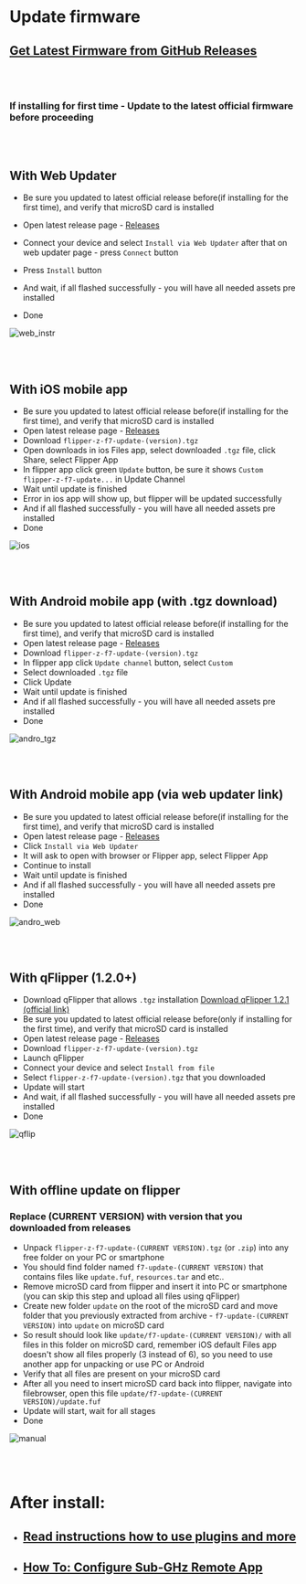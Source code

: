 
# Update firmware

## [Get Latest Firmware from GitHub Releases](https://github.com/DarkFlippers/unleashed-firmware/releases)

<br>
<br>

### **If installing for first time - Update to the latest official firmware before proceeding**

<br>
<br>

## With Web Updater

- Be sure you updated to latest official release before(if installing for the first time), and verify that microSD card is installed
- Open latest release page - [Releases](https://github.com/DarkFlippers/unleashed-firmware/releases/latest)
- Connect your device and select `Install via Web Updater`
after that on web updater page - press `Connect` button
- Press `Install` button

- And wait, if all flashed successfully - you will have all needed assets pre installed
- Done

![web_instr](https://user-images.githubusercontent.com/10697207/190942577-9d137e01-468b-4c74-8587-c2a17c3c7534.jpg)


<br>
<br>

## With iOS mobile app

- Be sure you updated to latest official release before(if installing for the first time), and verify that microSD card is installed
- Open latest release page - [Releases](https://github.com/DarkFlippers/unleashed-firmware/releases/latest)
- Download `flipper-z-f7-update-(version).tgz`
- Open downloads in ios Files app, select downloaded `.tgz` file, click Share, select Flipper App
- In flipper app click green `Update` button, be sure it shows `Custom flipper-z-f7-update...` in Update Channel
- Wait until update is finished 
- Error in ios app will show up, but flipper will be updated successfully
- And if all flashed successfully - you will have all needed assets pre installed
- Done

![ios](https://user-images.githubusercontent.com/10697207/192114863-75693972-31fb-4b5f-bcc4-4122abb352c2.jpg)

<br>
<br>

## With Android mobile app (with .tgz download)

- Be sure you updated to latest official release before(if installing for the first time), and verify that microSD card is installed
- Open latest release page - [Releases](https://github.com/DarkFlippers/unleashed-firmware/releases/latest)
- Download `flipper-z-f7-update-(version).tgz`
- In flipper app click `Update channel` button, select `Custom`
- Select downloaded `.tgz` file
- Click Update
- Wait until update is finished 
- And if all flashed successfully - you will have all needed assets pre installed
- Done

![andro_tgz](https://user-images.githubusercontent.com/10697207/197042029-a5824787-08bc-4fd8-93ee-b7faff082c54.jpg)

<br>
<br>

## With Android mobile app (via web updater link)

- Be sure you updated to latest official release before(if installing for the first time), and verify that microSD card is installed
- Open latest release page - [Releases](https://github.com/DarkFlippers/unleashed-firmware/releases/latest)
- Click `Install via Web Updater`
- It will ask to open with browser or Flipper app, select Flipper App
- Continue to install
- Wait until update is finished 
- And if all flashed successfully - you will have all needed assets pre installed
- Done

![andro_web](https://user-images.githubusercontent.com/10697207/197042413-cfc93f31-8b84-4cdb-967b-276f46224e50.jpg)

<br>
<br>

## With qFlipper (1.2.0+)

- Download qFlipper that allows `.tgz` installation [Download qFlipper 1.2.1 (official link)](https://update.flipperzero.one/builds/qFlipper/1.2.1/)
- Be sure you updated to latest official release before(only if installing for the first time), and verify that microSD card is installed
- Open latest release page - [Releases](https://github.com/DarkFlippers/unleashed-firmware/releases/latest)
- Download `flipper-z-f7-update-(version).tgz`
- Launch qFlipper
- Connect your device and select `Install from file`
- Select `flipper-z-f7-update-(version).tgz` that you downloaded
- Update will start
- And wait, if all flashed successfully - you will have all needed assets pre installed
- Done

![qflip](https://user-images.githubusercontent.com/10697207/192114874-4edae5f5-6bff-4674-8e3b-030ceaf17abc.png)

<br>
<br>

## With offline update on flipper

### **Replace (CURRENT VERSION) with version that you downloaded from releases**
- Unpack `flipper-z-f7-update-(CURRENT VERSION).tgz` (or `.zip`) into any free folder on your PC or smartphone
- You should find folder named `f7-update-(CURRENT VERSION)` that contains files like `update.fuf`, `resources.tar` and etc..
- Remove microSD card from flipper and insert it into PC or smartphone (you can skip this step and upload all files using qFlipper)
- Create new folder `update` on the root of the microSD card and move folder that you previously extracted from archive - `f7-update-(CURRENT VERSION)` into `update` on microSD card
- So result should look like `update/f7-update-(CURRENT VERSION)/` with all files in this folder on microSD card, remember iOS default Files app doesn't show all files properly (3 instead of 6), so you need to use another app for unpacking or use PC or Android
- Verify that all files are present on your microSD card
- After all you need to insert microSD card back into flipper, navigate into filebrowser, open this file 
`update/f7-update-(CURRENT VERSION)/update.fuf`
- Update will start, wait for all stages
- Done

![manual](https://user-images.githubusercontent.com/10697207/192114890-b9220265-1fe3-4837-8e98-ed267282e11e.png)

<br>
<br>

# After install:

- ## [Read instructions how to use plugins and more](https://github.com/DarkFlippers/unleashed-firmware#instructions)

- ## [How To: Configure Sub-GHz Remote App](https://github.com/DarkFlippers/unleashed-firmware/blob/dev/documentation/SubGHzRemotePlugin.md)
